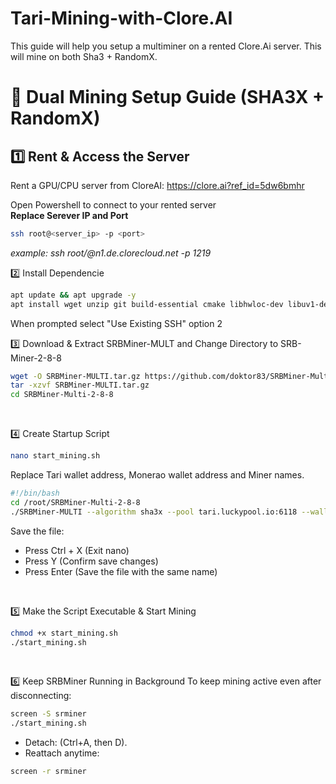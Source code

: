 # Tari-Mining-with-Clore.AI
This guide will help you setup a multiminer on a rented Clore.Ai server. This will mine on both Sha3 + RandomX.

# 🚀 Dual Mining Setup Guide (SHA3X + RandomX)

## 1️⃣ Rent & Access the Server
Rent a GPU/CPU server from CloreAI: https://clore.ai?ref_id=5dw6bmhr

Open Powershell to connect to your rented server<br>
**Replace Serever IP and Port**
```bash
ssh root@<server_ip> -p <port>
```
*example: ssh root/@n1.de.clorecloud.net -p 1219*
<br>


2️⃣ Install Dependencie
```bash
apt update && apt upgrade -y
apt install wget unzip git build-essential cmake libhwloc-dev libuv1-dev libssl-dev -y
```
When prompted select "Use Existing SSH" option 2
<br>


3️⃣ Download & Extract SRBMiner-MULT and Change Directory to SRB-Miner-2-8-8
```bash
wget -O SRBMiner-MULTI.tar.gz https://github.com/doktor83/SRBMiner-Multi/releases/download/2.8.8/SRBMiner-Multi-2-8-8-Linux.tar.gz
tar -xzvf SRBMiner-MULTI.tar.gz
cd SRBMiner-Multi-2-8-8
```
<br>


4️⃣ Create Startup Script
```bash
nano start_mining.sh
```
Replace Tari wallet address, Monerao wallet address and Miner names.
```bash
#!/bin/bash
cd /root/SRBMiner-Multi-2-8-8
./SRBMiner-MULTI --algorithm sha3x --pool tari.luckypool.io:6118 --wallet TARI_WALLET+MONERO_WALLET=DIFF.WORKERNAME --algorithm randomx --pool mine-tari-monero.luckypool.io:8118 --enable-cpu --disable-huge-pages
```
Save the file:
- Press Ctrl + X (Exit nano)
- Press Y (Confirm save changes)
- Press Enter (Save the file with the same name)
<br>


5️⃣ Make the Script Executable & Start Mining
```bash
chmod +x start_mining.sh
./start_mining.sh
```
<br>


6️⃣ Keep SRBMiner Running in Background
To keep mining active even after disconnecting:
```bash
screen -S srminer
./start_mining.sh
```
- Detach: (Ctrl+A, then D).
- Reattach anytime:
```bash
screen -r srminer
```
